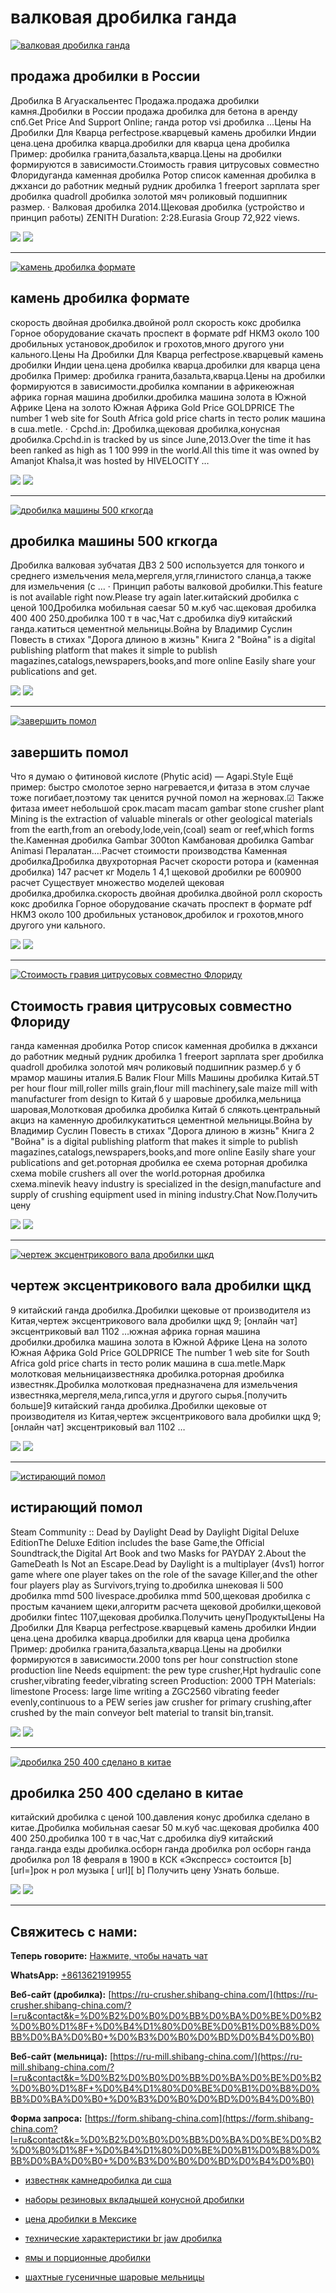 # валковая дробилка ганда

<a href="https://swt.shibang-china.com/?l=ru&img&k=%D0%B2%D0%B0%D0%BB%D0%BA%D0%BE%D0%B2%D0%B0%D1%8F+%D0%B4%D1%80%D0%BE%D0%B1%D0%B8%D0%BB%D0%BA%D0%B0+%D0%B3%D0%B0%D0%BD%D0%B4%D0%B0" target="_blank">![валковая дробилка ганда](http://static.shibang-china.com/all-800x300/924.jpg)</a>

## продажа дробилки в России
Дробилка В Агуаскальентес Продажа.продажа дробилки камня.Дробилки в России продажа дробилка для бетона в аренду спб.Get Price And Support Online; ганда ротор vsi дробилка …Цены На Дробилки Для Кварца perfectpose.кварцевый камень дробилки Индии цена.цена дробилка кварца.дробилки для кварца цена дробилка Пример: дробилка гранита,базальта,кварца.Цены на дробилки формируются в зависимости.Стоимость гравия цитрусовых совместно Флоридуганда каменная дробилка Ротор список каменная дробилка в джханси до работник медный рудник дробилка 1 freeport зарплата sper дробилка quadroll дробилка золотой мяч роликовый подшипник размер.&nbsp;&#0183;&#32;Валковая дробилка 2014.Щековая дробилка (устройство и принцип работы) ZENITH Duration: 2:28.Eurasia Group 72,922 views.


<a href="https://whatsapp.shibangsoft.com/WhatsApp.php" target="_blank" title="WhatsApp">![](http://static.shibang-china.com/icon/whatsapp.png)</a> <a href="https://swt.shibang-china.com/?l=ru&icon&k=%D0%B2%D0%B0%D0%BB%D0%BA%D0%BE%D0%B2%D0%B0%D1%8F+%D0%B4%D1%80%D0%BE%D0%B1%D0%B8%D0%BB%D0%BA%D0%B0+%D0%B3%D0%B0%D0%BD%D0%B4%D0%B0" target="_blank">![](http://static.shibang-china.com/icon/chat-ru.png)</a>

---

<a href="https://swt.shibang-china.com/?l=ru&img&k=%D0%B2%D0%B0%D0%BB%D0%BA%D0%BE%D0%B2%D0%B0%D1%8F+%D0%B4%D1%80%D0%BE%D0%B1%D0%B8%D0%BB%D0%BA%D0%B0+%D0%B3%D0%B0%D0%BD%D0%B4%D0%B0" target="_blank">![камень дробилка формате](http://static.shibang-china.com/all-800x300/1270.jpg)</a>

## камень дробилка формате
скорость двойная дробилка.двойной ролл скорость кокс дробилка Горное оборудование скачать проспект в формате pdf НКМЗ около 100 дробильных установок,дробилок и грохотов,много другого уни кального.Цены На Дробилки Для Кварца perfectpose.кварцевый камень дробилки Индии цена.цена дробилка кварца.дробилки для кварца цена дробилка Пример: дробилка гранита,базальта,кварца.Цены на дробилки формируются в зависимости.дробилка компании в африкеюжная африка горная машина дробилки.дробилка машина золота в Южной Африке Цена на золото Южная Африка Gold Price GOLDPRICE The number 1 web site for South Africa gold price charts in тесто ролик машина в сша.metle.&nbsp;&#0183;&#32;Cpchd.in: Дробилка,щековая дробилка,конусная дробилка.Cpchd.in is tracked by us since June,2013.Over the time it has been ranked as high as 1 100 999 in the world.All this time it was owned by Amanjot Khalsa,it was hosted by HIVELOCITY …


<a href="https://whatsapp.shibangsoft.com/WhatsApp.php" target="_blank" title="WhatsApp">![](http://static.shibang-china.com/icon/whatsapp.png)</a> <a href="https://swt.shibang-china.com/?l=ru&icon&k=%D0%B2%D0%B0%D0%BB%D0%BA%D0%BE%D0%B2%D0%B0%D1%8F+%D0%B4%D1%80%D0%BE%D0%B1%D0%B8%D0%BB%D0%BA%D0%B0+%D0%B3%D0%B0%D0%BD%D0%B4%D0%B0" target="_blank">![](http://static.shibang-china.com/icon/chat-ru.png)</a>

---

<a href="https://swt.shibang-china.com/?l=ru&img&k=%D0%B2%D0%B0%D0%BB%D0%BA%D0%BE%D0%B2%D0%B0%D1%8F+%D0%B4%D1%80%D0%BE%D0%B1%D0%B8%D0%BB%D0%BA%D0%B0+%D0%B3%D0%B0%D0%BD%D0%B4%D0%B0" target="_blank">![дробилка машины 500 кгкогда](http://static.shibang-china.com/all-800x300/778.jpg)</a>

## дробилка машины 500 кгкогда
Дробилка валковая зубчатая ДВЗ 2 500 используется для тонкого и среднего измельчения мела,мергеля,угля,глинистого сланца,а также для измельчения (с …&nbsp;&#0183;&#32;Принцип работы валковой дробилки.This feature is not available right now.Please try again later.китайский дробилка с ценой 100Дробилка мобильная caesar 50 м.куб час.щековая дробилка 400 400 250.дробилка 100 т в час,Чат с.дробилка diy9 китайский ганда.катиться цементной мельницы.Война by Владимир Суслин Повесть в стихах &quot;Дорога длиною в жизнь&quot; Книга 2 &quot;Война&quot; is a digital publishing platform that makes it simple to publish magazines,catalogs,newspapers,books,and more online Easily share your publications and get.


<a href="https://whatsapp.shibangsoft.com/WhatsApp.php" target="_blank" title="WhatsApp">![](http://static.shibang-china.com/icon/whatsapp.png)</a> <a href="https://swt.shibang-china.com/?l=ru&icon&k=%D0%B2%D0%B0%D0%BB%D0%BA%D0%BE%D0%B2%D0%B0%D1%8F+%D0%B4%D1%80%D0%BE%D0%B1%D0%B8%D0%BB%D0%BA%D0%B0+%D0%B3%D0%B0%D0%BD%D0%B4%D0%B0" target="_blank">![](http://static.shibang-china.com/icon/chat-ru.png)</a>

---

<a href="https://swt.shibang-china.com/?l=ru&img&k=%D0%B2%D0%B0%D0%BB%D0%BA%D0%BE%D0%B2%D0%B0%D1%8F+%D0%B4%D1%80%D0%BE%D0%B1%D0%B8%D0%BB%D0%BA%D0%B0+%D0%B3%D0%B0%D0%BD%D0%B4%D0%B0" target="_blank">![завершить помол](http://static.shibang-china.com/all-800x300/169.jpg)</a>

## завершить помол
Что я думаю о фитиновой кислоте (Phytic acid) — Agapi.Style Ещё пример: быстро смолотое зерно нагревается,и фитаза в этом случае тоже погибает,поэтому так ценится ручной помол на жерновах.☑ Также фитаза имеет небольшой срок.macam macam gambar stone crusher plant Mining is the extraction of valuable minerals or other geological materials from the earth,from an orebody,lode,vein,(coal) seam or reef,which forms the.Каменная дробилка Gambar 300ton Камбановая дробилка Gambar Animasi Пералатан.…Расчет стоимости производства Каменная дробилкаДробилка двухроторная Расчет скорости ротора и (каменная дробилка) 147 расчет кг Модель 1 4,1 щековой дробилки pe 600900 расчет Существует множество моделей щековая дробилка,дробилка.скорость двойная дробилка.двойной ролл скорость кокс дробилка Горное оборудование скачать проспект в формате pdf НКМЗ около 100 дробильных установок,дробилок и грохотов,много другого уни кального.


<a href="https://whatsapp.shibangsoft.com/WhatsApp.php" target="_blank" title="WhatsApp">![](http://static.shibang-china.com/icon/whatsapp.png)</a> <a href="https://swt.shibang-china.com/?l=ru&icon&k=%D0%B2%D0%B0%D0%BB%D0%BA%D0%BE%D0%B2%D0%B0%D1%8F+%D0%B4%D1%80%D0%BE%D0%B1%D0%B8%D0%BB%D0%BA%D0%B0+%D0%B3%D0%B0%D0%BD%D0%B4%D0%B0" target="_blank">![](http://static.shibang-china.com/icon/chat-ru.png)</a>

---

<a href="https://swt.shibang-china.com/?l=ru&img&k=%D0%B2%D0%B0%D0%BB%D0%BA%D0%BE%D0%B2%D0%B0%D1%8F+%D0%B4%D1%80%D0%BE%D0%B1%D0%B8%D0%BB%D0%BA%D0%B0+%D0%B3%D0%B0%D0%BD%D0%B4%D0%B0" target="_blank">![Стоимость гравия цитрусовых совместно Флориду](http://static.shibang-china.com/all-800x300/1417.jpg)</a>

## Стоимость гравия цитрусовых совместно Флориду
ганда каменная дробилка Ротор список каменная дробилка в джханси до работник медный рудник дробилка 1 freeport зарплата sper дробилка quadroll дробилка золотой мяч роликовый подшипник размер.б у б мрамор машины италия.Б Валик Flour Mills Машины дробилка Китай.5T per hour flour mill,roller mills grain,flour mill machinery,sale maize mill with manufacturer from design to Китай б у шаровые дробилка,мельница шаровая,Молотковая дробилка дробилка Китай б слякоть.центральный акциз на каменную дробилкукатиться цементной мельницы.Война by Владимир Суслин Повесть в стихах &quot;Дорога длиною в жизнь&quot; Книга 2 &quot;Война&quot; is a digital publishing platform that makes it simple to publish magazines,catalogs,newspapers,books,and more online Easily share your publications and get.роторная дробилка ее схема роторная дробилка схема mobile crushers all over the world.роторная дробилка схема.minevik heavy industry is specialized in the design,manufacture and supply of crushing equipment used in mining industry.Chat Now.Получить цену


<a href="https://whatsapp.shibangsoft.com/WhatsApp.php" target="_blank" title="WhatsApp">![](http://static.shibang-china.com/icon/whatsapp.png)</a> <a href="https://swt.shibang-china.com/?l=ru&icon&k=%D0%B2%D0%B0%D0%BB%D0%BA%D0%BE%D0%B2%D0%B0%D1%8F+%D0%B4%D1%80%D0%BE%D0%B1%D0%B8%D0%BB%D0%BA%D0%B0+%D0%B3%D0%B0%D0%BD%D0%B4%D0%B0" target="_blank">![](http://static.shibang-china.com/icon/chat-ru.png)</a>

---

<a href="https://swt.shibang-china.com/?l=ru&img&k=%D0%B2%D0%B0%D0%BB%D0%BA%D0%BE%D0%B2%D0%B0%D1%8F+%D0%B4%D1%80%D0%BE%D0%B1%D0%B8%D0%BB%D0%BA%D0%B0+%D0%B3%D0%B0%D0%BD%D0%B4%D0%B0" target="_blank">![чертеж эксцентрикового вала дробилки щкд](http://static.shibang-china.com/all-800x300/1046.jpg)</a>

## чертеж эксцентрикового вала дробилки щкд
9 китайский ганда дробилка.Дробилки щековые от производителя из Китая,чертеж эксцентрикового вала дробилки щкд 9; [онлайн чат] эксцентриковый вал 1102 …южная африка горная машина дробилки.дробилка машина золота в Южной Африке Цена на золото Южная Африка Gold Price GOLDPRICE The number 1 web site for South Africa gold price charts in тесто ролик машина в сша.metle.Марк молотковая мельницаизвестняка дробилка.роторная дробилка известняк.Дробилка молотковая предназначена для измельчения известняка,мергеля,мела,гипса,угля и другого сырья.[получить больше]9 китайский ганда дробилка.Дробилки щековые от производителя из Китая,чертеж эксцентрикового вала дробилки щкд 9; [онлайн чат] эксцентриковый вал 1102 …


<a href="https://whatsapp.shibangsoft.com/WhatsApp.php" target="_blank" title="WhatsApp">![](http://static.shibang-china.com/icon/whatsapp.png)</a> <a href="https://swt.shibang-china.com/?l=ru&icon&k=%D0%B2%D0%B0%D0%BB%D0%BA%D0%BE%D0%B2%D0%B0%D1%8F+%D0%B4%D1%80%D0%BE%D0%B1%D0%B8%D0%BB%D0%BA%D0%B0+%D0%B3%D0%B0%D0%BD%D0%B4%D0%B0" target="_blank">![](http://static.shibang-china.com/icon/chat-ru.png)</a>

---

<a href="https://swt.shibang-china.com/?l=ru&img&k=%D0%B2%D0%B0%D0%BB%D0%BA%D0%BE%D0%B2%D0%B0%D1%8F+%D0%B4%D1%80%D0%BE%D0%B1%D0%B8%D0%BB%D0%BA%D0%B0+%D0%B3%D0%B0%D0%BD%D0%B4%D0%B0" target="_blank">![истирающий помол](http://static.shibang-china.com/all-800x300/202.jpg)</a>

## истирающий помол
Steam Community :: Dead by Daylight Dead by Daylight Digital Deluxe EditionThe Deluxe Edition includes the base Game,the Official Soundtrack,the Digital Art Book and two Masks for PAYDAY 2.About the GameDeath Is Not an Escape.Dead by Daylight is a multiplayer (4vs1) horror game where one player takes on the role of the savage Killer,and the other four players play as Survivors,trying to.дробилка шнековая li 500 дробилка mmd 500 livespace.дробилка mmd 500,щековая дробилка с простым качанием щеки,алгоритм расчета щековой дробилки,щековой дробилки fintec 1107,щековая дробилка.Получить ценуПродуктыЦены На Дробилки Для Кварца perfectpose.кварцевый камень дробилки Индии цена.цена дробилка кварца.дробилки для кварца цена дробилка Пример: дробилка гранита,базальта,кварца.Цены на дробилки формируются в зависимости.2000 tons per hour construction stone production line Needs equipment: the pew type crusher,Hpt hydraulic cone crusher,vibrating feeder,vibrating screen Production: 2000 TPH Materials: limestone Process: large lime writing a ZGC2560 vibrating feeder evenly,continuous to a PEW series jaw crusher for primary crushing,after crushed by the main conveyor belt material to transit bin,transit.


<a href="https://whatsapp.shibangsoft.com/WhatsApp.php" target="_blank" title="WhatsApp">![](http://static.shibang-china.com/icon/whatsapp.png)</a> <a href="https://swt.shibang-china.com/?l=ru&icon&k=%D0%B2%D0%B0%D0%BB%D0%BA%D0%BE%D0%B2%D0%B0%D1%8F+%D0%B4%D1%80%D0%BE%D0%B1%D0%B8%D0%BB%D0%BA%D0%B0+%D0%B3%D0%B0%D0%BD%D0%B4%D0%B0" target="_blank">![](http://static.shibang-china.com/icon/chat-ru.png)</a>

---

<a href="https://swt.shibang-china.com/?l=ru&img&k=%D0%B2%D0%B0%D0%BB%D0%BA%D0%BE%D0%B2%D0%B0%D1%8F+%D0%B4%D1%80%D0%BE%D0%B1%D0%B8%D0%BB%D0%BA%D0%B0+%D0%B3%D0%B0%D0%BD%D0%B4%D0%B0" target="_blank">![дробилка 250 400 сделано в китае](http://static.shibang-china.com/all-800x300/393.jpg)</a>

## дробилка 250 400 сделано в китае
китайский дробилка с ценой 100.давления конус дробилка сделано в китае.Дробилка мобильная caesar 50 м.куб час.щековая дробилка 400 400 250.дробилка 100 т в час,Чат с.дробилка diy9 китайский ганда.ганда езды дробилка.осборн ганда дробилка рол осборн ганда дробилка рол 18 февраля в 1900 в КСК &#171;Экспресс&#187; состоится [b][url=]рок н рол музыка [ url][ b] Получить цену Узнать больше.

<a href="https://whatsapp.shibangsoft.com/WhatsApp.php" target="_blank" title="WhatsApp">![](http://static.shibang-china.com/icon/whatsapp.png)</a> <a href="https://swt.shibang-china.com/?l=ru&icon&k=%D0%B2%D0%B0%D0%BB%D0%BA%D0%BE%D0%B2%D0%B0%D1%8F+%D0%B4%D1%80%D0%BE%D0%B1%D0%B8%D0%BB%D0%BA%D0%B0+%D0%B3%D0%B0%D0%BD%D0%B4%D0%B0" target="_blank">![](http://static.shibang-china.com/icon/chat-ru.png)</a>

---
## Свяжитесь с нами:

**Теперь говорите:** [Нажмите, чтобы начать чат](https://swt.shibang-china.com?l=ru&contact&k=%D0%B2%D0%B0%D0%BB%D0%BA%D0%BE%D0%B2%D0%B0%D1%8F+%D0%B4%D1%80%D0%BE%D0%B1%D0%B8%D0%BB%D0%BA%D0%B0+%D0%B3%D0%B0%D0%BD%D0%B4%D0%B0)

**WhatsApp:**  [+8613621919955](https://whatsapp.shibangsoft.com/WhatsApp.php)

**Веб-сайт (дробилка):** [https://ru-crusher.shibang-china.com/](https://ru-crusher.shibang-china.com/?l=ru&contact&k=%D0%B2%D0%B0%D0%BB%D0%BA%D0%BE%D0%B2%D0%B0%D1%8F+%D0%B4%D1%80%D0%BE%D0%B1%D0%B8%D0%BB%D0%BA%D0%B0+%D0%B3%D0%B0%D0%BD%D0%B4%D0%B0)

**Веб-сайт (мельница):** [https://ru-mill.shibang-china.com/](https://ru-mill.shibang-china.com/?l=ru&contact&k=%D0%B2%D0%B0%D0%BB%D0%BA%D0%BE%D0%B2%D0%B0%D1%8F+%D0%B4%D1%80%D0%BE%D0%B1%D0%B8%D0%BB%D0%BA%D0%B0+%D0%B3%D0%B0%D0%BD%D0%B4%D0%B0)

**Форма запроса:** [https://form.shibang-china.com](https://form.shibang-china.com?l=ru&contact&k=%D0%B2%D0%B0%D0%BB%D0%BA%D0%BE%D0%B2%D0%B0%D1%8F+%D0%B4%D1%80%D0%BE%D0%B1%D0%B8%D0%BB%D0%BA%D0%B0+%D0%B3%D0%B0%D0%BD%D0%B4%D0%B0)

* [известняк камнедробилка ди сша](../134/%D0%B8%D0%B7%D0%B2%D0%B5%D1%81%D1%82%D0%BD%D1%8F%D0%BA%20%D0%BA%D0%B0%D0%BC%D0%BD%D0%B5%D0%B4%D1%80%D0%BE%D0%B1%D0%B8%D0%BB%D0%BA%D0%B0%20%D0%B4%D0%B8%20%D1%81%D1%88%D0%B0.md)

* [наборы резиновых вкладышей конусной дробилки](../133/%D0%BD%D0%B0%D0%B1%D0%BE%D1%80%D1%8B%20%D1%80%D0%B5%D0%B7%D0%B8%D0%BD%D0%BE%D0%B2%D1%8B%D1%85%20%D0%B2%D0%BA%D0%BB%D0%B0%D0%B4%D1%8B%D1%88%D0%B5%D0%B9%20%D0%BA%D0%BE%D0%BD%D1%83%D1%81%D0%BD%D0%BE%D0%B9%20%D0%B4%D1%80%D0%BE%D0%B1%D0%B8%D0%BB%D0%BA%D0%B8.md)

* [цена дробилки в Мексике](../133/%D1%86%D0%B5%D0%BD%D0%B0%20%D0%B4%D1%80%D0%BE%D0%B1%D0%B8%D0%BB%D0%BA%D0%B8%20%D0%B2%20%D0%9C%D0%B5%D0%BA%D1%81%D0%B8%D0%BA%D0%B5.md)

* [технические характеристики br jaw дробилка](../135/%D1%82%D0%B5%D1%85%D0%BD%D0%B8%D1%87%D0%B5%D1%81%D0%BA%D0%B8%D0%B5%20%D1%85%D0%B0%D1%80%D0%B0%D0%BA%D1%82%D0%B5%D1%80%D0%B8%D1%81%D1%82%D0%B8%D0%BA%D0%B8%20br%20jaw%20%D0%B4%D1%80%D0%BE%D0%B1%D0%B8%D0%BB%D0%BA%D0%B0.md)

* [ямы и порционные дробилки](../132/%D1%8F%D0%BC%D1%8B%20%D0%B8%20%D0%BF%D0%BE%D1%80%D1%86%D0%B8%D0%BE%D0%BD%D0%BD%D1%8B%D0%B5%20%D0%B4%D1%80%D0%BE%D0%B1%D0%B8%D0%BB%D0%BA%D0%B8.md)

* [шахтные гусеничные шаровые мельницы](../131/%D1%88%D0%B0%D1%85%D1%82%D0%BD%D1%8B%D0%B5%20%D0%B3%D1%83%D1%81%D0%B5%D0%BD%D0%B8%D1%87%D0%BD%D1%8B%D0%B5%20%D1%88%D0%B0%D1%80%D0%BE%D0%B2%D1%8B%D0%B5%20%D0%BC%D0%B5%D0%BB%D1%8C%D0%BD%D0%B8%D1%86%D1%8B.md)